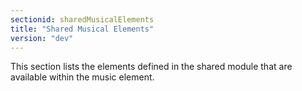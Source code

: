 ```yaml
---
sectionid: sharedMusicalElements
title: "Shared Musical Elements"
version: "dev"
---
```


This section lists the elements defined in the shared module that are available within
the
music element.

